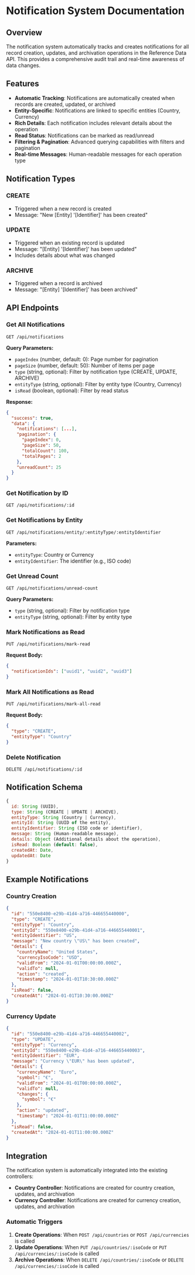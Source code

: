 # Notification System Documentation

## Overview

The notification system automatically tracks and creates notifications for all record creation, updates, and archivation operations in the Reference Data API. This provides a comprehensive audit trail and real-time awareness of data changes.

## Features

- **Automatic Tracking**: Notifications are automatically created when records are created, updated, or archived
- **Entity-Specific**: Notifications are linked to specific entities (Country, Currency)
- **Rich Details**: Each notification includes relevant details about the operation
- **Read Status**: Notifications can be marked as read/unread
- **Filtering & Pagination**: Advanced querying capabilities with filters and pagination
- **Real-time Messages**: Human-readable messages for each operation type

## Notification Types

### CREATE
- Triggered when a new record is created
- Message: "New [Entity] '[Identifier]' has been created"

### UPDATE
- Triggered when an existing record is updated
- Message: "[Entity] '[Identifier]' has been updated"
- Includes details about what was changed

### ARCHIVE
- Triggered when a record is archived
- Message: "[Entity] '[Identifier]' has been archived"

## API Endpoints

### Get All Notifications
```
GET /api/notifications
```

**Query Parameters:**
- `pageIndex` (number, default: 0): Page number for pagination
- `pageSize` (number, default: 50): Number of items per page
- `type` (string, optional): Filter by notification type (CREATE, UPDATE, ARCHIVE)
- `entityType` (string, optional): Filter by entity type (Country, Currency)
- `isRead` (boolean, optional): Filter by read status

**Response:**
```json
{
  "success": true,
  "data": {
    "notifications": [...],
    "pagination": {
      "pageIndex": 0,
      "pageSize": 50,
      "totalCount": 100,
      "totalPages": 2
    },
    "unreadCount": 25
  }
}
```

### Get Notification by ID
```
GET /api/notifications/:id
```

### Get Notifications by Entity
```
GET /api/notifications/entity/:entityType/:entityIdentifier
```

**Parameters:**
- `entityType`: Country or Currency
- `entityIdentifier`: The identifier (e.g., ISO code)

### Get Unread Count
```
GET /api/notifications/unread-count
```

**Query Parameters:**
- `type` (string, optional): Filter by notification type
- `entityType` (string, optional): Filter by entity type

### Mark Notifications as Read
```
PUT /api/notifications/mark-read
```

**Request Body:**
```json
{
  "notificationIds": ["uuid1", "uuid2", "uuid3"]
}
```

### Mark All Notifications as Read
```
PUT /api/notifications/mark-all-read
```

**Request Body:**
```json
{
  "type": "CREATE",
  "entityType": "Country"
}
```

### Delete Notification
```
DELETE /api/notifications/:id
```

## Notification Schema

```javascript
{
  id: String (UUID),
  type: String (CREATE | UPDATE | ARCHIVE),
  entityType: String (Country | Currency),
  entityId: String (UUID of the entity),
  entityIdentifier: String (ISO code or identifier),
  message: String (Human-readable message),
  details: Object (Additional details about the operation),
  isRead: Boolean (default: false),
  createdAt: Date,
  updatedAt: Date
}
```

## Example Notifications

### Country Creation
```json
{
  "id": "550e8400-e29b-41d4-a716-446655440000",
  "type": "CREATE",
  "entityType": "Country",
  "entityId": "550e8400-e29b-41d4-a716-446655440001",
  "entityIdentifier": "US",
  "message": "New country \"US\" has been created",
  "details": {
    "countryName": "United States",
    "currencyIsoCode": "USD",
    "validFrom": "2024-01-01T00:00:00.000Z",
    "validTo": null,
    "action": "created",
    "timestamp": "2024-01-01T10:30:00.000Z"
  },
  "isRead": false,
  "createdAt": "2024-01-01T10:30:00.000Z"
}
```

### Currency Update
```json
{
  "id": "550e8400-e29b-41d4-a716-446655440002",
  "type": "UPDATE",
  "entityType": "Currency",
  "entityId": "550e8400-e29b-41d4-a716-446655440003",
  "entityIdentifier": "EUR",
  "message": "Currency \"EUR\" has been updated",
  "details": {
    "currencyName": "Euro",
    "symbol": "€",
    "validFrom": "2024-01-01T00:00:00.000Z",
    "validTo": null,
    "changes": {
      "symbol": "€"
    },
    "action": "updated",
    "timestamp": "2024-01-01T11:00:00.000Z"
  },
  "isRead": false,
  "createdAt": "2024-01-01T11:00:00.000Z"
}
```

## Integration

The notification system is automatically integrated into the existing controllers:

- **Country Controller**: Notifications are created for country creation, updates, and archivation
- **Currency Controller**: Notifications are created for currency creation, updates, and archivation

### Automatic Triggers

1. **Create Operations**: When `POST /api/countries` or `POST /api/currencies` is called
2. **Update Operations**: When `PUT /api/countries/:isoCode` or `PUT /api/currencies/:isoCode` is called
3. **Archive Operations**: When `DELETE /api/countries/:isoCode` or `DELETE /api/currencies/:isoCode` is called